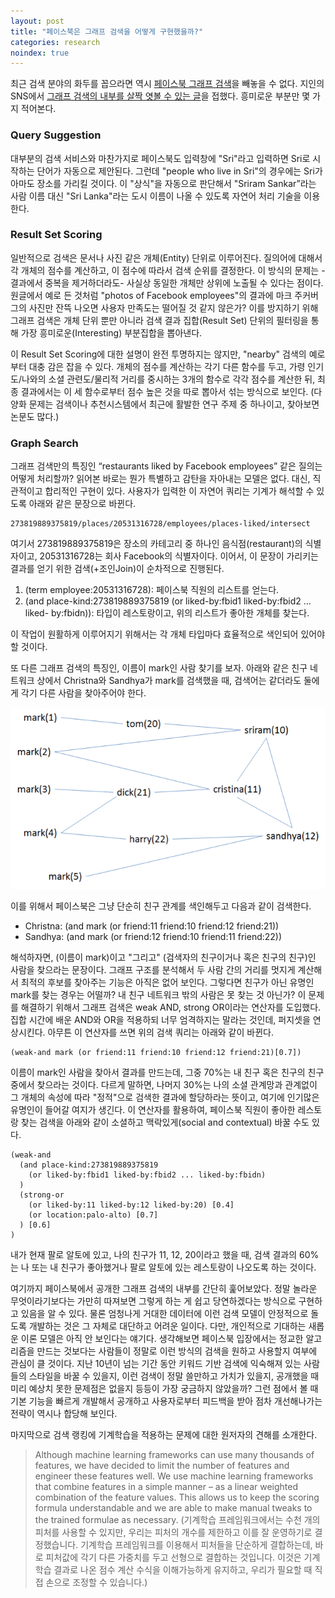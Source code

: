 ```yaml
---
layout: post
title: "페이스북은 그래프 검색을 어떻게 구현했을까?"
categories: research
noindex: true
---
```


최근 검색 분야의 화두를 꼽으라면 역시 [페이스북 그래프 검색](https://www.facebook.com/about/graphsearch)을 빼놓을 수 없다. 지인의 SNS에서 [그래프 검색의 내부를 살짝 엿볼 수 있는 글](http://www.facebook.com/note.php?note_id=10151361720763920)을 접했다. 흥미로운 부분만 몇 가지 적어본다.

### Query Suggestion

대부분의 검색 서비스와 마찬가지로 페이스북도 입력창에 "Sri"라고 입력하면 Sri로 시작하는 단어가 자동으로 제안된다. 그런데 "people who live in Sri"의 경우에는 Sri가 아마도 장소를 가리킬 것이다. 이 "상식"을 자동으로 판단해서 "Sriram Sankar”라는 사람 이름 대신 "Sri Lanka"라는 도시 이름이 나올 수 있도록 자연어 처리 기술을 이용한다.

### Result Set Scoring

일반적으로 검색은 문서나 사진 같은 개체(Entity) 단위로 이루어진다. 질의어에 대해서 각 개체의 점수를 계산하고, 이 점수에 따라서 검색 순위를 결정한다. 이 방식의 문제는 -결과에서 중복을 제거하더라도- 사실상 동일한 개체만 상위에 노출될 수 있다는 점이다. 원글에서 예로 든 것처럼 "photos of Facebook employees"의 결과에 마크 주커버그의 사진만 잔뜩 나오면 사용자 만족도는 떨어질 것 같지 않은가? 이를 방지하기 위해 그래프 검색은 개체 단위 뿐만 아니라 검색 결과 집합(Result Set) 단위의 필터링을 통해 가장 흥미로운(Interesting) 부분집합을 뽑아낸다.

이 Result Set Scoring에 대한 설명이 완전 투명하지는 않지만, "nearby" 검색의 예로부터 대충 감은 잡을 수 있다. 개체의 점수를 계산하는 각기 다른 함수를 두고, 가령 인기도/나와의 소셜 관련도/물리적 거리를 중시하는 3개의 함수로 각각 점수를 계산한 뒤, 최종 결과에서는 이 세 함수로부터 점수 높은 것을 따로 뽑아서 섞는 방식으로 보인다. (다양화 문제는 검색이나 추천시스템에서 최근에 활발한 연구 주제 중 하나이고, 찾아보면 논문도 많다.)

### Graph Search

그래프 검색만의 특징인 “restaurants liked by Facebook employees” 같은 질의는 어떻게 처리할까? 읽어본 바로는 뭔가 특별하고 감탄을 자아내는 모델은 없다. 대신, 직관적이고 합리적인 구현이 있다. 사용자가 입력한 이 자연어 쿼리는 기계가 해석할 수 있도록 아래와 같은 문장으로 바뀐다.

    273819889375819/places/20531316728/employees/places-liked/intersect

여기서 273819889375819은 장소의 카테고리 중 하나인 음식점(restaurant)의 식별자이고, 20531316728는 회사 Facebook의 식별자이다. 이어서, 이 문장이 가리키는 결과를 얻기 위한 검색(+조인Join)이 순차적으로 진행된다.

1. (term employee:20531316728): 페이스북 직원의 리스트를 얻는다.
2. (and place-kind:273819889375819 (or liked-by:fbid1 liked-by:fbid2 ... liked- by:fbidn)): 타입이 레스토랑이고, 위의 리스트가 좋아한 개체를 찾는다.

이 작업이 원활하게 이루어지기 위해서는 각 개체 타입마다 효율적으로 색인되어 있어야 할 것이다.

또 다른 그래프 검색의 특징인, 이름이 mark인 사람 찾기를 보자. 아래와 같은 친구 네트워크 상에서 Christna와 Sandhya가 mark를 검색했을 때, 검색어는 같더라도 둘에게 각기 다른 사람을 찾아주어야 한다.

![Example Friend Network](/assets/facebook_graph_search_example.png)

이를 위해서 페이스북은 그냥 단순히 친구 관계를 색인해두고 다음과 같이 검색한다.

- Christna: (and mark (or friend:11 friend:10 friend:12 friend:21))
- Sandhya: (and mark (or friend:12 friend:10 friend:11 friend:22))

해석하자면, (이름이 mark)이고 "그리고" (검색자의 친구이거나 혹은 친구의 친구)인 사람을 찾으라는 문장이다. 그래프 구조를 분석해서 두 사람 간의 거리를 멋지게 계산해서 최적의 후보를 찾아주는 기능은 아직은 없어 보인다. 그렇다면 친구가 아닌 유명인 mark를 찾는 경우는 어떨까? 내 친구 네트워크 밖의 사람은 못 찾는 것 아닌가? 이 문제를 해결하기 위해서 그래프 검색은 weak AND, strong OR이라는 연산자를 도입했다. 집합 시간에 배운 AND와 OR을 적용하되 너무 엄격하지는 말라는 것인데, 퍼지셋을 연상시킨다. 아무튼 이 연산자를 쓰면 위의 검색 쿼리는 아래와 같이 바뀐다.

    (weak-and mark (or friend:11 friend:10 friend:12 friend:21)[0.7])

이름이 mark인 사람을 찾아서 결과를 만드는데, 그중 70%는 내 친구 혹은 친구의 친구 중에서 찾으라는 것이다. 다르게 말하면, 나머지 30%는 나의 소셜 관계망과 관계없이 그 개체의 속성에 따라 "정적"으로 검색한 결과에 할당하라는 뜻이고, 여기에 인기많은 유명인이 들어갈 여지가 생긴다. 이 연산자를 활용하여, 페이스북 직원이 좋아한 레스토랑 찾는 검색을 아래와 같이 소셜하고 맥락있게(social and contextual) 바꿀 수도 있다.

    (weak-and
      (and place-kind:273819889375819
        (or liked-by:fbid1 liked-by:fbid2 ... liked-by:fbidn)
      )
      (strong-or
        (or liked-by:11 liked-by:12 liked-by:20) [0.4]
        (or location:palo-alto) [0.7]
      ) [0.6]
    )

내가 현재 팔로 알토에 있고, 나의 친구가 11, 12, 20이라고 했을 때, 검색 결과의 60%는 나 또는 내 친구가 좋아했거나 팔로 알토에 있는 레스토랑이 나오도록 하는 것이다.

여기까지 페이스북에서 공개한 그래프 검색의 내부를 간단히 훑어보았다. 정말 놀라운 무엇이라기보다는 가만히 따져보면 그렇게 하는 게 쉽고 당연하겠다는 방식으로 구현하고 있음을 알 수 있다. 물론 엄청나게 거대한 데이터에 이런 검색 모델이 안정적으로 돌도록 개발하는 것은 그 자체로 대단하고 어려운 일이다. 다만, 개인적으로 기대하는 새롭운 이론 모델은 아직 안 보인다는 얘기다. 생각해보면 페이스북 입장에서는 정교한 알고리즘을 만드는 것보다는 사람들이 정말로 이런 방식의 검색을 원하고 사용할지 여부에 관심이 클 것이다. 지난 10년이 넘는 기간 동안 키워드 기반 검색에 익숙해져 있는 사람들의 스타일을 바꿀 수 있을지, 이런 검색이 정말 쓸만하고 가치가 있을지, 공개했을 때 미리 예상치 못한 문제점은 없을지 등등이 가장 궁금하지 않았을까? 그런 점에서 볼 때 기본 기능을 빠르게 개발해서 공개하고 사용자로부터 피드백을 받아 점차 개선해나가는 전략이 역시나 합당해 보인다.

마지막으로 검색 랭킹에 기계학습을 적용하는 문제에 대한 원저자의 견해를 소개한다.

> Although machine learning frameworks can use many thousands of features, we have decided to limit the number of features and engineer these features well. We use machine learning frameworks that combine features in a simple manner – as a linear weighted combination of the feature values. This allows us to keep the scoring formula understandable and we are able to make manual tweaks to the trained formulae as necessary. (기계학습 프레임워크에서는 수천 개의 피처를 사용할 수 있지만, 우리는 피처의 개수를 제한하고 이를 잘 운영하기로 결정했습니다. 기계학습 프레임워크를 이용해서 피처들을 단순하게 결합하는데, 바로 피처값에 각기 다른 가중치를 두고 선형으로 결합하는 것입니다. 이것은 기계학습 결과로 나온 점수 계산 수식을 이해가능하게 유지하고, 우리가 필요할 때 직접 손으로 조정할 수 있습니다.)